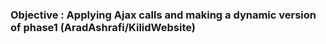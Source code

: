 ### Objective : Applying Ajax calls and making a dynamic version of phase1 (AradAshrafi/KilidWebsite)
